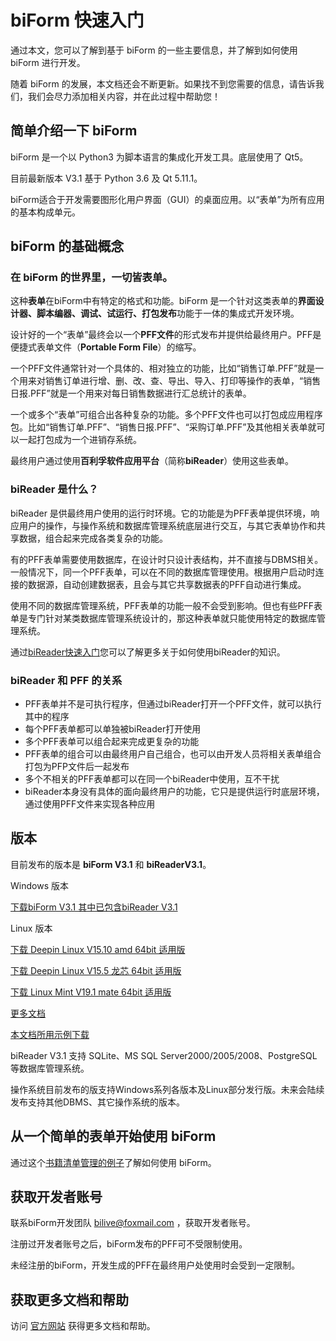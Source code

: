 ﻿# biForm 快速入门

通过本文，您可以了解到基于 biForm 的一些主要信息，并了解到如何使用 biForm 进行开发。

随着 biForm 的发展，本文档还会不断更新。如果找不到您需要的信息，请告诉我们，我们会尽力添加相关内容，并在此过程中帮助您！


## 简单介绍一下 biForm

biForm 是一个以 Python3 为脚本语言的集成化开发工具。底层使用了 Qt5。

目前最新版本 V3.1 基于 Python 3.6 及 Qt 5.11.1。

biForm适合于开发需要图形化用户界面（GUI）的桌面应用。以“表单”为所有应用的基本构成单元。

## biForm 的基础概念

### 在 biForm 的世界里，**一切皆表单**。

这种**表单**在biForm中有特定的格式和功能。biForm 是一个针对这类表单的**界面设计器、脚本编器、调试、试运行、打包发布**功能于一体的集成式开发环境。

设计好的一个“表单”最终会以一个**PFF文件**的形式发布并提供给最终用户。PFF是便捷式表单文件（**Portable Form File**）的缩写。

一个PFF文件通常针对一个具体的、相对独立的功能，比如“销售订单.PFF”就是一个用来对销售订单进行增、删、改、查、导出、导入、打印等操作的表单，“销售日报.PFF”就是一个用来对每日销售数据进行汇总统计的表单。

一个或多个“表单”可组合出各种复杂的功能。多个PFF文件也可以打包成应用程序包。比如“销售订单.PFF”、“销售日报.PFF”、“采购订单.PFF”及其他相关表单就可以一起打包成为一个进销存系统。

最终用户通过使用**百利孚软件应用平台**（简称**biReader**）使用这些表单。

### biReader 是什么？

biReader 是供最终用户使用的运行时环境。它的功能是为PFF表单提供环境，响应用户的操作，与操作系统和数据库管理系统底层进行交互，与其它表单协作和共享数据，组合起来完成各类复杂的功能。

有的PFF表单需要使用数据库，在设计时只设计表结构，并不直接与DBMS相关。一般情况下，同一个PFF表单，可以在不同的数据库管理使用。根据用户启动时连接的数据源，自动创建数据表，且会与其它共享数据表的PFF自动进行集成。

使用不同的数据库管理系统，PFF表单的功能一般不会受到影响。但也有些PFF表单是专门针对某类数据库管理系统设计的，那这种表单就只能使用特定的数据库管理系统。

通过[biReader快速入门](bireader_quickstart)您可以了解更多关于如何使用biReader的知识。

### biReader 和 PFF 的关系

- PFF表单并不是可执行程序，但通过biReader打开一个PFF文件，就可以执行其中的程序
- 每个PFF表单都可以单独被biReader打开使用
- 多个PFF表单可以组合起来完成更复杂的功能
- PFF表单的组合可以由最终用户自己组合，也可以由开发人员将相关表单组合打包为PFP文件后一起发布
- 多个不相关的PFF表单都可以在同一个biReader中使用，互不干扰
- biReader本身没有具体的面向最终用户的功能，它只是提供运行时底层环境，通过使用PFF文件来实现各种应用

## 版本

目前发布的版本是 **biForm V3.1** 和 **biReaderV3.1**。

Windows 版本

[下载biForm V3.1 其中已包含biReader V3.1](https://www.bilive.com/site_media/media/setup/Setup_biform_V3.1.msi)

Linux 版本

[下载 Deepin Linux V15.10 amd 64bit 适用版](https://www.bilive.com/site_media/media/setup/biform_v3.1.001_amd64_20190819.zip)

[下载 Deepin Linux V15.5 龙芯 64bit 适用版](https://www.bilive.com/site_media/media/setup/biform_v3.1.001_loongson_20190819.zip)

[下载 Linux Mint V19.1 mate 64bit 适用版](https://www.bilive.com/site_media/media/setup/biform_v3.1.001_mint19_20190526.zip)

[更多文档](https://www.bilive.com/site_media/media/setup/bilive_doc.zip)

[本文档所用示例下载](https://www.bilive.com/site_media/media/setup/bilive_demo.zip)

biReader V3.1 支持 SQLite、MS SQL Server2000/2005/2008、PostgreSQL 等数据库管理系统。

操作系统目前发布的版支持Windows系列各版本及Linux部分发行版。未来会陆续发布支持其他DBMS、其它操作系统的版本。


## 从一个简单的表单开始使用 biForm

通过这个[书籍清单管理的例子](guides/first_form)了解如何使用 biForm。 


## 获取开发者账号

联系biForm开发团队 <bilive@foxmail.com> ，获取开发者账号。

注册过开发者账号之后，biForm发布的PFF可不受限制使用。

未经注册的biForm，开发生成的PFF在最终用户处使用时会受到一定限制。

## 获取更多文档和帮助

访问 [官方网站](https://www.bilive.com) 获得更多文档和帮助。

